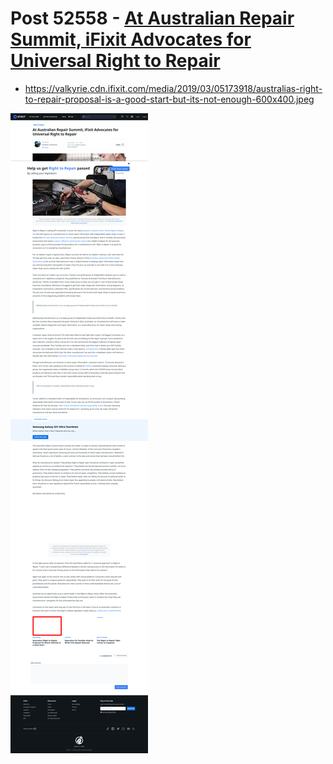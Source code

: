# Post 52558 - [At Australian Repair Summit, iFixit Advocates for Universal Right to Repair](https://www.ifixit.com/News/52558/at-australian-repair-summit-ifixit-advocates-for-universal-right-to-repair)

- https://valkyrie.cdn.ifixit.com/media/2019/03/05173918/australias-right-to-repair-proposal-is-a-good-start-but-its-not-enough-600x400.jpeg

![screencap](screenshots/c1e35b9e-f827-41bb-af8f-8b1eafdab3cf.png)
